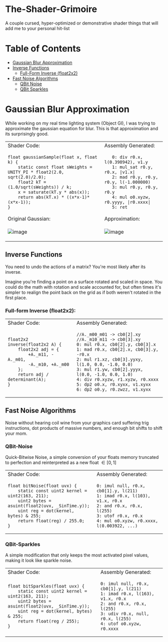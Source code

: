 # The-Shader-Grimoire
A couple cursed, hyper-optimized or demonstrative shader things that will add me to your personal hit-list

# Table of Contents
* [Gaussian Blur Approximation](https://github.com/OwenTheProgrammer/The-Shader-Grimoire#gaussian-blur-approximation)
* [Inverse Functions](https://github.com/OwenTheProgrammer/The-Shader-Grimoire#inverse-functions)
  * [Full-Form Inverse (float2x2)](https://github.com/OwenTheProgrammer/The-Shader-Grimoire#full-form-inverse-float2x2)
* [Fast Noise Algorithms](https://github.com/OwenTheProgrammer/The-Shader-Grimoire#fast-noise-algorithms)
  * [QBit Noise](https://github.com/OwenTheProgrammer/The-Shader-Grimoire#qbit-noise)
  * [QBit Sparkles](https://github.com/OwenTheProgrammer/The-Shader-Grimoire#qbit-sparkles)

# Gaussian Blur Approximation
While working on my real time lighting system (Object GI), I was trying to approximate the gaussian equation for blur. This is that approximation and its surprisingly good.
<table>
 <tr> <td> Shader Code: </td> <td> Assembly Generated: </td> </tr>
<td>
 
```hlsl
float gaussianSample(float x, float k) {
    static const float sWeights = UNITY_PI * float2(2.0, sqrt(2.0)/2.0);
    float2 kT = (1.0/sqrt(sWeights)) / k;
    x = saturate(kT.y * abs(x));
    return abs(kT.x) * ((x*x-1)*(x*x-1));
}
```
 
</td>
<td>

```hlsl
   0: div r0.x, l(0.398942), v1.y
   1: mul_sat r0.y, r0.x, |v1.x|
   2: mad r0.y, r0.y, r0.y, l(-1.000000)
   3: mul r0.y, r0.y, r0.y
   4: mul o0.xyzw, r0.yyyy, |r0.xxxx|
   5: ret 
```
 
</td>

<tr> <td> Original Gaussian: </td> <td> Approximation: </td> </tr>
<td>
 
![image](https://github.com/OwenTheProgrammer/The-Shader-Grimoire/assets/66239220/d9467017-93f2-444a-9116-6a8f90ea197a)

</td>
<td>

![image](https://github.com/OwenTheProgrammer/The-Shader-Grimoire/assets/66239220/02bcae44-f1c9-4961-b633-7c6c1db2a054)

 
</td>

</table>

## Inverse Functions
You need to undo the actions of a matrix? You're most likely after its inverse.

Imagine you're finding a point on a surface rotated and scaled in space. You could do the math with rotation and scale accounted for,
but often times it's simpler to realign the point back on the grid as if both weren't rotated in the first place. 

### Full-form Inverse (float2x2):
<table>
<tr> <td> Shader Code: </td> <td> Assembly Generated: </td> </tr>
<td>
  
```hlsl
float2x2 inverse(float2x2 A) {
    float2x2 adj = {
        +A._m11, -A._m01,
        -A._m10, +A._m00
    };
    return adj / determinant(A);
}
```

</td>
<td>
  
```hlsl
//A._m00_m01 -> cb0[2].xy
//A._m10_m11 -> cb0[3].xy
0: mul r0.x, cb0[2].y, cb0[3].x
1: mad r0.x, cb0[2].x, cb0[3].y, -r0.x
2: mul r1.xz, cb0[3].yyxy, l(1.0, 0.0, -1.0, 0.0)
3: mul r1.yw, cb0[2].yyyx, l(0.0, -1.0, 0.0, 1.0)
4: div r0.xyzw, r1.xyzw, r0.xxxx
5: dp2 o0.x, r0.xyxx, v1.xyxx
6: dp2 o0.y, r0.zwzz, v1.xyxx
```

</td>
</table>

## Fast Noise Algorithms

Noise without hearing coil wine from your graphics card suffering trig instructions, dot products of massive numbers, and enough bit shifts to shift your mom.

### QBit-Noise
Quick-Bitwise Noise, a simple conversion of your floats memory truncated to perfection and reinterpreted as a new float $\in \left[0, 1\right]$

<table>
<tr> <td> Shader Code: </td> <td> Assembly Generated: </td> </tr>
<td>

```hlsl
float bitNoise(float uvx) {
    static const uint2 kernel = uint2(163, 211);
    uint2 bytes = asuint(float2(uvx, _SinTime.y));
    uint reg = dot(kernel, bytes) & 255;
    return float(reg) / 255.0;
}
```
  
</td>
<td>

```hlsl
0: imul null, r0.x, cb0[1].y, l(211)
1: imad r0.x, l(103), v1.x, r0.x
2: and r0.x, r0.x, l(255)
3: utof r0.x, r0.x
4: mul o0.xyzw, r0.xxxx, l(0.003922, ...)
```

</td>
</table>

### QBit-Sparkles
A simple modification that only keeps the most activated pixel values, making it look like sparkle noise.

<table>
<tr>
  <td> Shader Code: </td> <td> Assembly Generated: </td>
</tr>
<td>
  
```hlsl
float bitSparkles(float uvx) {
    static const uint2 kernel = uint2(163, 211);
    uint2 bytes = asuint(float2(uvx, _SinTime.y));
    uint reg = dot(kernel, bytes) & 255;
    return float(reg / 255);
}
```

</td>
<td>

```hlsl
0: imul null, r0.x, cb0[1].y, l(211)
1: imad r0.x, l(163), v1.x, r0.x
2: and r0.x, r0.x, l(255)
3: udiv r0.x, null, r0.x, l(255)
4: utof o0.xyzw, r0.xxxx
```

</td>
</table>
